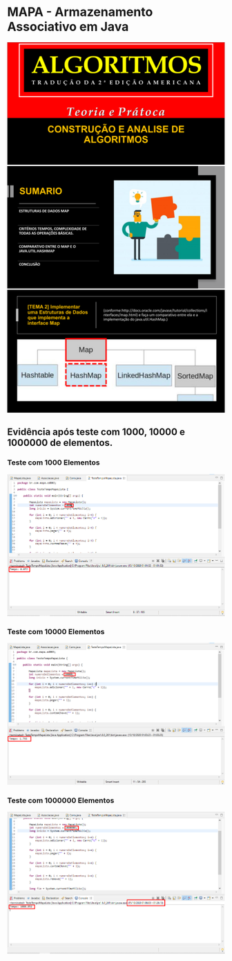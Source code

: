 # MAPA - Armazenamento Associativo em Java

![](https://github.com/enivaldoqueiroz/MAPA-Armazenamento-Associativo-Em-Java/blob/main/imagens/006_img.png)
![](https://github.com/enivaldoqueiroz/MAPA-Armazenamento-Associativo-Em-Java/blob/main/imagens/007_img.png)
![](https://github.com/enivaldoqueiroz/MAPA-Armazenamento-Associativo-Em-Java/blob/main/imagens/008_img.png)


## Evidência após teste com 1000, 10000 e 1000000 de elementos.

### Teste com 1000 Elementos

![](https://github.com/enivaldoqueiroz/MAPA-Armazenamento-Associativo-Em-Java/blob/main/imagens/001_img.png)

### Teste com 10000 Elementos

![](https://github.com/enivaldoqueiroz/MAPA-Armazenamento-Associativo-Em-Java/blob/main/imagens/002_img.png)

### Teste com 1000000 Elementos

![](https://github.com/enivaldoqueiroz/MAPA-Armazenamento-Associativo-Em-Java/blob/main/imagens/005_img.png)
